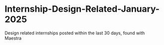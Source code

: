 # Internship-Design-Related-January-2025
Design related internships posted within the last 30 days, found with Maestra
